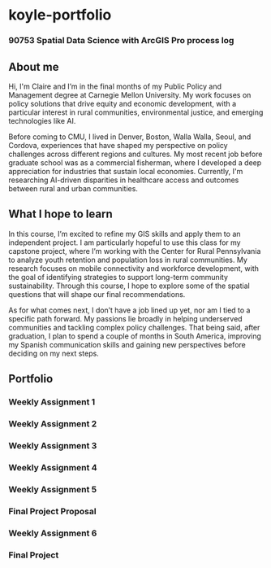 # koyle-portfolio
### 90753 Spatial Data Science with ArcGIS Pro process log
## About me 

Hi, I'm Claire and I’m in the final months of my Public Policy and Management degree at Carnegie Mellon University. My work focuses on policy solutions that drive equity and economic development, with a particular interest in rural communities, environmental justice, and emerging technologies like AI.

Before coming to CMU, I lived in Denver, Boston, Walla Walla, Seoul, and Cordova, experiences that have shaped my perspective on policy challenges across different regions and cultures. My most recent job before graduate school was as a commercial fisherman, where I developed a deep appreciation for industries that sustain local economies. Currently, I'm researching AI-driven disparities in healthcare access and outcomes between rural and urban communities. 

## What I hope to learn 

In this course, I’m excited to refine my GIS skills and apply them to an independent project. I am particularly hopeful to use this class for my capstone project, where I’m working with the Center for Rural Pennsylvania to analyze youth retention and population loss in rural communities. My research focuses on mobile connectivity and workforce development, with the goal of identifying strategies to support long-term community sustainability. Through this course, I hope to explore some of the spatial questions that will shape our final recommendations.

As for what comes next, I don’t have a job lined up yet, nor am I tied to a specific path forward. My passions lie broadly in helping underserved communities and tackling complex policy challenges. That being said, after graduation, I plan to spend a couple of months in South America, improving my Spanish communication skills and gaining new perspectives before deciding on my next steps.

## Portfolio

### Weekly Assignment 1

### Weekly Assignment 2

### Weekly Assignment 3

### Weekly Assignment 4

### Weekly Assignment 5

### Final Project Proposal

### Weekly Assignment 6

### Final Project

